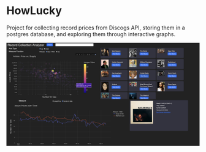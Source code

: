 # HowLucky

Project for collecting record prices from Discogs API, storing them in a postgres database, and exploring them through interactive graphs.

![screen shot of vinyl analyzer website layout 1.0](assets/vinyl_price_analyzer_screenshot.png)
